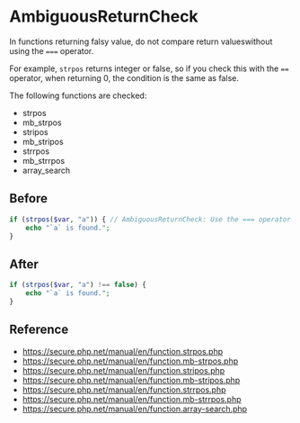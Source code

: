 # AmbiguousReturnCheck

In functions returning falsy value, do not compare return values ​​without using the `===` operator.

For example, `strpos` returns integer or false, so if you check this with the `==` operator, when returning 0, the condition is the same as false.

The following functions are checked:

- strpos
- mb_strpos
- stripos
- mb_stripos
- strrpos
- mb_strrpos
- array_search

## Before

```php
if (strpos($var, "a")) { // AmbiguousReturnCheck: Use the === operator for testing a function that returns falsy value.
    echo "`a` is found.";
}
```

## After

```php
if (strpos($var, "a") !== false) {
    echo "`a` is found.";
}
```

## Reference

- https://secure.php.net/manual/en/function.strpos.php
- https://secure.php.net/manual/en/function.mb-strpos.php
- https://secure.php.net/manual/en/function.stripos.php
- https://secure.php.net/manual/en/function.mb-stripos.php
- https://secure.php.net/manual/en/function.strrpos.php
- https://secure.php.net/manual/en/function.mb-strrpos.php
- https://secure.php.net/manual/en/function.array-search.php
